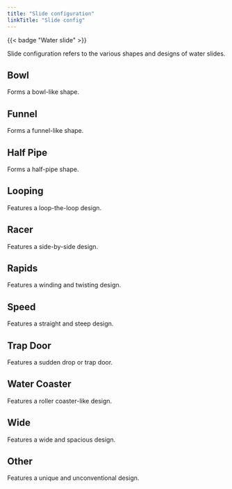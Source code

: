 ```yaml
---
title: "Slide configuration"
linkTitle: "Slide config"
---
```

{{< badge "Water slide" >}}

Slide configuration refers to the various shapes and designs of water slides.

## Bowl
Forms a bowl-like shape.

## Funnel
Forms a funnel-like shape.

## Half Pipe
Forms a half-pipe shape.

## Looping
Features a loop-the-loop design.

## Racer
Features a side-by-side design.

## Rapids
Features a winding and twisting design.

## Speed
Features a straight and steep design.

## Trap Door
Features a sudden drop or trap door.

## Water Coaster
Features a roller coaster-like design.

## Wide
Features a wide and spacious design.

## Other
Features a unique and unconventional design.
